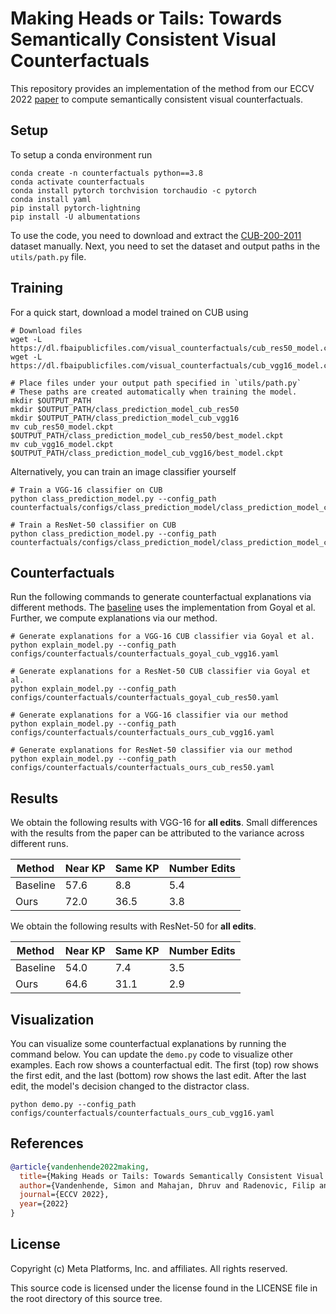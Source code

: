 # Making Heads or Tails: Towards Semantically Consistent Visual Counterfactuals

This repository provides an implementation of the method from our ECCV 2022 [paper](https://arxiv.org/pdf/2203.12892) to compute semantically consistent visual counterfactuals.

## Setup

To setup a conda environment run

```shell
conda create -n counterfactuals python==3.8
conda activate counterfactuals
conda install pytorch torchvision torchaudio -c pytorch
conda install yaml
pip install pytorch-lightning
pip install -U albumentations
```

To use the code, you need to download and extract the [CUB-200-2011](https://data.caltech.edu/records/20098) dataset manually. Next, you need to set the dataset and output paths in the `utils/path.py` file.

## Training

For a quick start, download a model trained on CUB using

```shell
# Download files
wget -L https://dl.fbaipublicfiles.com/visual_counterfactuals/cub_res50_model.ckpt
wget -L https://dl.fbaipublicfiles.com/visual_counterfactuals/cub_vgg16_model.ckpt

# Place files under your output path specified in `utils/path.py`
# These paths are created automatically when training the model.
mkdir $OUTPUT_PATH
mkdir $OUTPUT_PATH/class_prediction_model_cub_res50
mkdir $OUTPUT_PATH/class_prediction_model_cub_vgg16
mv cub_res50_model.ckpt $OUTPUT_PATH/class_prediction_model_cub_res50/best_model.ckpt
mv cub_vgg16_model.ckpt $OUTPUT_PATH/class_prediction_model_cub_vgg16/best_model.ckpt
```

Alternatively, you can train an image classifier yourself

```shell
# Train a VGG-16 classifier on CUB
python class_prediction_model.py --config_path counterfactuals/configs/class_prediction_model/class_prediction_model_cub_vgg16.yaml

# Train a ResNet-50 classifier on CUB
python class_prediction_model.py --config_path counterfactuals/configs/class_prediction_model/class_prediction_model_cub_res50.yaml 
```

## Counterfactuals

Run the following commands to generate counterfactual explanations via different methods. The [baseline](https://arxiv.org/pdf/1904.07451.pdf) uses the implementation from Goyal et al. Further, we compute explanations via our method.

```shell
# Generate explanations for a VGG-16 CUB classifier via Goyal et al.
python explain_model.py --config_path configs/counterfactuals/counterfactuals_goyal_cub_vgg16.yaml

# Generate explanations for a ResNet-50 CUB classifier via Goyal et al.
python explain_model.py --config_path configs/counterfactuals/counterfactuals_goyal_cub_res50.yaml

# Generate explanations for a VGG-16 classifier via our method
python explain_model.py --config_path configs/counterfactuals/counterfactuals_ours_cub_vgg16.yaml

# Generate explanations for ResNet-50 classifier via our method
python explain_model.py --config_path configs/counterfactuals/counterfactuals_ours_cub_res50.yaml
```

## Results

We obtain the following results with VGG-16 for __all edits__. Small differences with the results from the paper can be attributed to the variance across different runs.

| Method     | Near KP | Same KP | Number Edits |
|------------|---------|---------|--------------|
| Baseline   | 57.6    | 8.8     | 5.4          |
| Ours       | 72.0    | 36.5    | 3.8          |

We obtain the following results with ResNet-50 for __all edits__.

| Method     | Near KP | Same KP | Number Edits |
|------------|---------|---------|--------------|
| Baseline   | 54.0    | 7.4     | 3.5          |
| Ours       | 64.6    | 31.1    | 2.9          |


## Visualization

You can visualize some counterfactual explanations by running the command below. You can update the `demo.py` code to visualize other examples. Each row shows a counterfactual edit. The first (top) row shows the first edit, and the last (bottom) row shows the last edit. After the last edit, the model's decision changed to the distractor class.

```shell
python demo.py --config_path configs/counterfactuals/counterfactuals_ours_cub_vgg16.yaml
```


## References

```bibtex
@article{vandenhende2022making,
  title={Making Heads or Tails: Towards Semantically Consistent Visual Counterfactuals},
  author={Vandenhende, Simon and Mahajan, Dhruv and Radenovic, Filip and Ghadiyaram, Deepti},
  journal={ECCV 2022},
  year={2022}
}
```

## License
Copyright (c) Meta Platforms, Inc. and affiliates. All rights reserved.

This source code is licensed under the license found in the LICENSE file in the root directory of this source tree.
